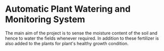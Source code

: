 # Automatic Plant Watering and Monitoring System
The main aim of the project is to sense the moisture content of the soil and hence to water the fields whenever required. In addition to these fertilizer is also added to the plants for plant's healthy growth condition.
